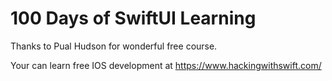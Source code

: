 <h1> 100 Days of SwiftUI Learning</h1>

Thanks to Pual Hudson for wonderful free course.

Your can learn free IOS development at https://www.hackingwithswift.com/
